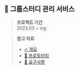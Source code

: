 ## 🌴 그룹스터디 관리 서비스
> **프로젝트 기간**  
> 2023.03 ~ ing

> **참고 자료**  
> * [🔥 개요](https://github.com/rbgus2002/groupstudy/wiki/Outlines)
> * [📌 프로토타입](https://github.com/rbgus2002/groupstudy/wiki/Prototype)
> * [📣 요구사항](https://github.com/rbgus2002/groupstudy/wiki/Requirements)
